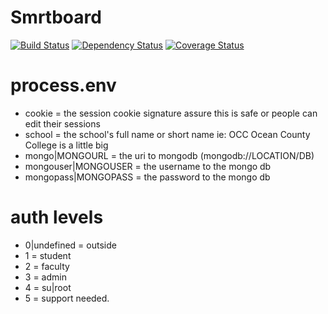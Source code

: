Smrtboard
=======

[![Build Status](https://magnum.travis-ci.com/gabeio/smrtboard.svg?token=8ysSVLsN3qoWuWWmeBwM&branch=develop)](https://magnum.travis-ci.com/gabeio/smrtboard)
[![Dependency Status](https://gemnasium.com/20669af5ef14f415a6403154eba8562b.svg)](https://gemnasium.com/gabeio/smrtboard)
[![Coverage Status](https://coveralls.io/repos/gabeio/smrtboard/badge.svg?branch=develop)](https://coveralls.io/r/gabeio/smrtboard?branch=develop)

process.env
===========
- cookie = the session cookie signature assure this is safe or people can edit their sessions
- school = the school's full name or short name ie: OCC Ocean County College is a little big
- mongo|MONGOURL = the uri to mongodb (mongodb://LOCATION/DB)
- mongouser|MONGOUSER = the username to the mongo db
- mongopass|MONGOPASS = the password to the mongo db

auth levels
===========
- 0|undefined = outside
- 1 = student
- 2 = faculty
- 3 = admin
- 4 = su|root
- 5 = support needed.
